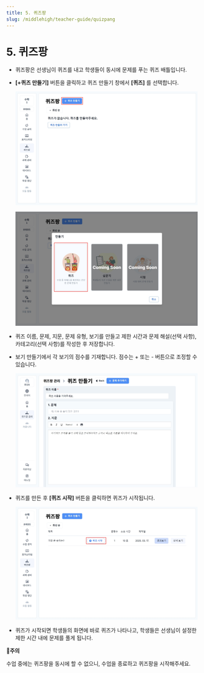 ```yaml
---
title: 5. 퀴즈팡
slug: /middlehigh/teacher-guide/quizpang
---
```


# 5. 퀴즈팡

- 퀴즈팡은 선생님이 퀴즈를 내고 학생들이 동시에 문제를 푸는 퀴즈 배틀입니다.
- **\[+퀴즈 만들기]** 버튼을 클릭하고 퀴즈 만들기 창에서 **\[퀴즈]** 를 선택합니다.

  ![](/img/tcher_2-5_01.jpg)

  ![](/img/tcher_2-5_02.jpg)

- 퀴즈 이름, 문제, 지문, 문제 유형, 보기를 만들고 제한 시간과 문제 해설(선택 사항), 카테고리(선택 사항)를 작성한 후 저장합니다.
- 보기 만들기에서 각 보기의 점수를 기재합니다. 점수는 + 또는 - 버튼으로 조정할 수 있습니다.

  ![](/img/teacher_2-5_03.jpg)

- 퀴즈를 만든 후 **\[퀴즈 시작]** 버튼을 클릭하면 퀴즈가 시작됩니다.

  ![](/img/tcher_2-5_07.jpg)

- 퀴즈가 시작되면 학생들의 화면에 바로 퀴즈가 나타나고, 학생들은 선생님이 설정한 제한 시간 내에 문제를 풀게 됩니다.

**🚨주의**

수업 중에는 퀴즈팡을 동시에 할 수 없으니, 수업을 종료하고 퀴즈팡을 시작해주세요.

